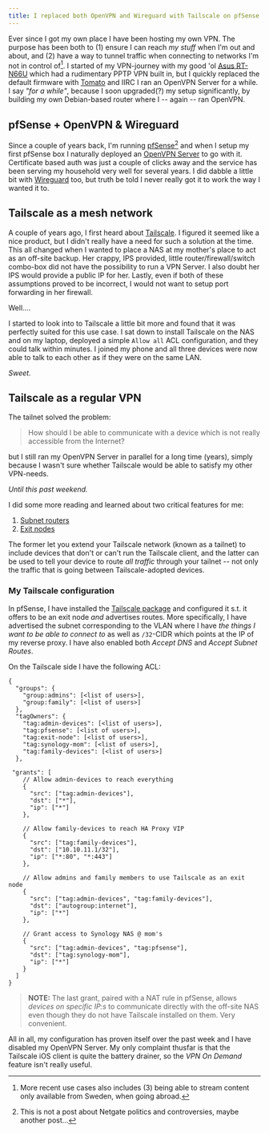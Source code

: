 ```yaml
---
title: I replaced both OpenVPN and Wireguard with Tailscale on pfSense
---
```


Ever since I got my own place I have been hosting my own VPN. The purpose has been both to (1) ensure I can reach _my
stuff_ when I'm out and about, and (2) have a way to tunnel traffic when connecting to networks I'm not in
control of[^firstvpn]. I started of my VPN-journey with my good 'ol [Asus
RT-N66U](https://openwrt.org/toh/asus/rt-n66u) which had a rudimentary PPTP VPN built in, but I quickly replaced the
default firmware with [Tomato](https://advancedtomato.com/) and IIRC I ran an OpenVPN Server for a while. I say _"for a
while"_, because I soon upgraded(?) my setup significantly, by building my own Debian-based router where I -- again --
ran OpenVPN.

## pfSense + OpenVPN & Wireguard

Since a couple of years back, I'm running [pfSense](https://github.com/pfsense)[^netgate] and when I setup my
first pfSense box I naturally deployed an [OpenVPN
Server](https://docs.netgate.com/pfsense/en/latest/vpn/openvpn/index.html) to go with it. Certificate based
auth was just a couple of clicks away and the service has been serving my household very well for several years. I did
dabble a little bit with [Wireguard](https://docs.netgate.com/pfsense/en/latest/vpn/wireguard/index.html) too, but truth
be told I never really got it to work the way I wanted it to.

## Tailscale as a mesh network

A couple of years ago, I first heard about [Tailscale](https://tailscale.com/). I figured it seemed like a nice product,
but I didn't really have a need for such a solution at the time. This all changed when I wanted to place a NAS at my
mother's place to act as an off-site backup. Her crappy, IPS provided, little router/firewall/switch combo-box did not
have the possibility to run a VPN Server. I also doubt her IPS would provide a public IP for her. Lastly, even if both
of these assumptions proved to be incorrect, I would not want to setup port forwarding in her firewall.

Well....

I started to look into to Tailscale a little bit more and found that it was perfectly suited for this use case. I sat
down to install Tailscale on the NAS and on my laptop, deployed a simple `Allow all` ACL configuration, and they could
talk within minutes. I joined my phone and all three devices were now able to talk to each other as if they were on the
same LAN.

_Sweet._

## Tailscale as a regular VPN

The tailnet solved the problem:

> How should I be able to communicate with a device which is not really accessible from the Internet?

but I still ran my OpenVPN Server in parallel for a long time (years), simply because I wasn't sure whether Tailscale
would be able to satisfy my other VPN-needs.

_Until this past weekend._

I did some more reading and learned about two critical features for me:

1. [Subnet routers](https://tailscale.com/kb/1019/subnets)
2. [Exit nodes](https://tailscale.com/kb/1103/exit-nodes)

The former let you extend your Tailscale network (known as a tailnet) to include devices that don't or can't run the
Tailscale client, and the latter can be used to tell your device to route _all traffic_ through your tailnet -- not only
the traffic that is going between Tailscale-adopted devices.

### My Tailscale configuration

In pfSense, I have installed the [Tailscale package](https://tailscale.com/kb/1146/pfsense) and configured it s.t. it
offers to be an exit node _and_ advertises routes. More specifically, I have advertised the subnet corresponding to the
VLAN where I have _the things I want to be able to connect to_ as well as `/32`-CIDR which points at the IP of my
reverse proxy. I have also enabled both _Accept DNS_ and _Accept Subnet Routes_.

On the Tailscale side I have the following ACL:

```hujson
{
  "groups": {
    "group:admins": [<list of users>],
    "group:family": [<list of users>]
  },
  "tagOwners": {
    "tag:admin-devices": [<list of users>],
    "tag:pfsense": [<list of users>],
    "tag:exit-node": [<list of users>],
    "tag:synology-mom": [<list of users>],
    "tag:family-devices": [<list of users>]
  },

 "grants": [
    // Allow admin-devices to reach everything
    {
      "src": ["tag:admin-devices"],
      "dst": ["*"],
      "ip": ["*"]
    },

    // Allow family-devices to reach HA Proxy VIP
    {
      "src": ["tag:family-devices"],
      "dst": ["10.10.11.1/32"],
      "ip": ["*:80", "*:443"]
    },

    // Allow admins and family members to use Tailscale as an exit node
    {
      "src": ["tag:admin-devices", "tag:family-devices"],
      "dst": ["autogroup:internet"],
      "ip": ["*"]
    },

    // Grant access to Synology NAS @ mom's
    {
      "src": ["tag:admin-devices", "tag:pfsense"],
      "dst": ["tag:synology-mom"],
      "ip": ["*"]
    }
  ]
}
```

> **NOTE:** The last grant, paired with a NAT rule in pfSense, allows _devices on specific IP:s_ to communicate directly
> with the off-site NAS even though they do not have Tailscale installed on them. Very convenient.

All in all, my configuration has proven itself over the past week and I have disabled my OpenVPN Server. My only complaint
thusfar is that the Tailscale iOS client is quite the battery drainer, so the _VPN On Demand_ feature isn't really useful.


<!-- --------------------------------------------------------------------------------------------------------------- -->


<!-- FEET NOTES -->
[^firstvpn]: More recent use cases also includes (3) being able to stream content only available from Sweden, when
    going abroad.

[^netgate]: This is not a post about Netgate politics and controversies, maybe another post...
